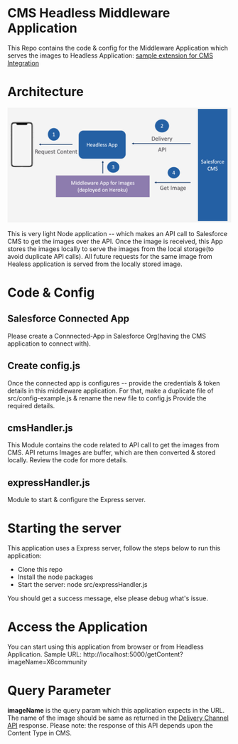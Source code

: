 # CMS Headless Middleware Application
This Repo contains the code & config for the Middleware Application which serves the images to Headless Application: [sample extension for CMS Integration](https://github.com/pravngaur/sfcc-sample-apps/tree/cms_reference_integration)

# Architecture

![Architecture](docs/architecture.png)

This is very light Node application -- which makes an API call to Salesforce CMS to get the images over the API.
Once the image is received, this App stores the images locally to serve the images from the local storage(to avoid duplicate API calls). All future requests for the same image from Healess application is served from the locally stored image.

# Code & Config

## Salesforce Connected App
Please create a Connnected-App in Salesforce Org(having the CMS application to connect with).

## Create config.js
Once the connected app is configures -- provide the credentials & token details in this middleware application.
For that, make a duplicate file of src/config-example.js & rename the new file to config.js
Provide the required details.

## cmsHandler.js
This Module contains the code related to API call to get the images from CMS. API returns Images are buffer, which are then converted & stored locally. Review the code for more details.

## expressHandler.js
Module to start & configure the Express server.

# Starting the server
This application uses a Express server, follow the steps below to run this application:
- Clone this repo
- Install the node packages
- Start the server: node src/expressHandler.js

You should get a success message, else please debug what's issue.

# Access the Application

You can start using this application from browser or from Headless Application. 
Sample URL: http://localhost:5000/getContent?imageName=X6community

# Query Parameter
__imageName__ is the query param which this application expects in the URL.
The name of the image should be same as returned in the [Delivery Channel API](https://developer.salesforce.com/docs/atlas.en-us.chatterapi.meta/chatterapi/connect_resources_managed_content_delivery_channel.htm) response.
Please note: the response of this API depends upon the Content Type in CMS.
